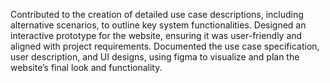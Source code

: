 Contributed to the creation of detailed use case descriptions, including alternative scenarios, to outline key system functionalities. Designed an interactive prototype for the website, ensuring it was user-friendly and aligned with project requirements. Documented the use case specification, user description, and UI designs, using figma to visualize and plan the website’s final look and functionality.
